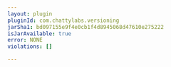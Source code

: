 ```yaml
---
layout: plugin
pluginId: com.chattylabs.versioning
jarSha1: bd097155e9f4e0cb1f4d8945068d47610e275222
isJarAvailable: true
error: NONE
violations: []

---
```

